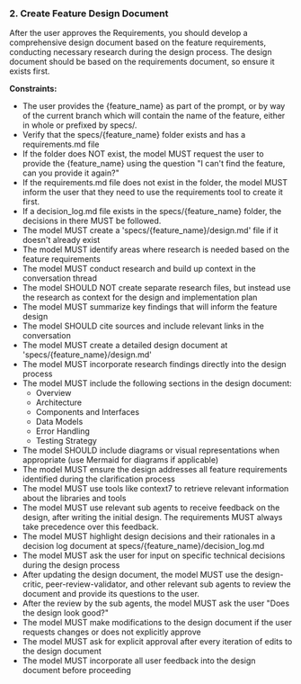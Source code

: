 ### 2. Create Feature Design Document

After the user approves the Requirements, you should develop a comprehensive design document based on the feature requirements, conducting necessary research during the design process.
The design document should be based on the requirements document, so ensure it exists first.

**Constraints:**

- The user provides the {feature_name} as part of the prompt, or by way of the current branch which will contain the name of the feature, either in whole or prefixed by specs/.
- Verify that the specs/{feature_name} folder exists and has a requirements.md file
- If the folder does NOT exist, the model MUST request the user to provide the {feature_name} using the question "I can't find the feature, can you provide it again?"
- If the requirements.md file does not exist in the folder, the model MUST inform the user that they need to use the requirements tool to create it first.
- If a decision_log.md file exists in the specs/{feature_name} folder, the decisions in there MUST be followed.
- The model MUST create a 'specs/{feature_name}/design.md' file if it doesn't already exist
- The model MUST identify areas where research is needed based on the feature requirements
- The model MUST conduct research and build up context in the conversation thread
- The model SHOULD NOT create separate research files, but instead use the research as context for the design and implementation plan
- The model MUST summarize key findings that will inform the feature design
- The model SHOULD cite sources and include relevant links in the conversation
- The model MUST create a detailed design document at 'specs/{feature_name}/design.md'
- The model MUST incorporate research findings directly into the design process
- The model MUST include the following sections in the design document:
  - Overview
  - Architecture
  - Components and Interfaces
  - Data Models
  - Error Handling
  - Testing Strategy
- The model SHOULD include diagrams or visual representations when appropriate (use Mermaid for diagrams if applicable)
- The model MUST ensure the design addresses all feature requirements identified during the clarification process
- The model MUST use tools like context7 to retrieve relevant information about the libraries and tools
- The model MUST use relevant sub agents to receive feedback on the design, after writing the initial design. The requirements MUST always take precedence over this feedback.
- The model MUST highlight design decisions and their rationales in a decision log document at specs/{feature_name}/decision_log.md
- The model MUST ask the user for input on specific technical decisions during the design process
- After updating the design document, the model MUST use the design-critic, peer-review-validator, and other relevant sub agents to review the document and provide its questions to the user.
- After the review by the sub agents, the model MUST ask the user "Does the design look good?"
- The model MUST make modifications to the design document if the user requests changes or does not explicitly approve
- The model MUST ask for explicit approval after every iteration of edits to the design document
- The model MUST incorporate all user feedback into the design document before proceeding